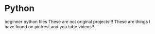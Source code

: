 # Python
beginner python files
These are not original projects!!! These are things I have found on pintrest and you tube videos!! 
